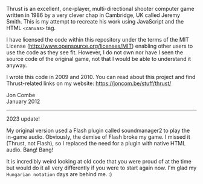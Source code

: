 Thrust is an excellent, one-player, multi-directional shooter computer game written in 1986 by a very clever chap in Cambridge, UK called Jeremy Smith. This is my attempt to recreate his work using JavaScript and the HTML `<canvas>` tag.

I have licensed the code within this repository under the terms of the MIT License (http://www.opensource.org/licenses/MIT) enabling other users to use the code as they see fit. However, I do not own nor have I seen the source code of the original game, not that I would be able to understand it anyway.

I wrote this code in 2009 and 2010. You can read about this project and find Thrust-related links on my website: https://joncom.be/stuff/thrust/

Jon Combe<br />
January 2012

---

2023 update!

My original version used a Flash plugin called soundmanager2 to play the in-game audio. Obviously, the demise of Flash broke my game. I missed it (Thrust, not Flash), so I replaced the need for a plugin with native HTML audio. Bang! Bang!

It is incredibly weird looking at old code that you were proud of at the time but would do it all very differently if you were to start again now. I'm glad my `Hungarian notation` days are behind me. :)
